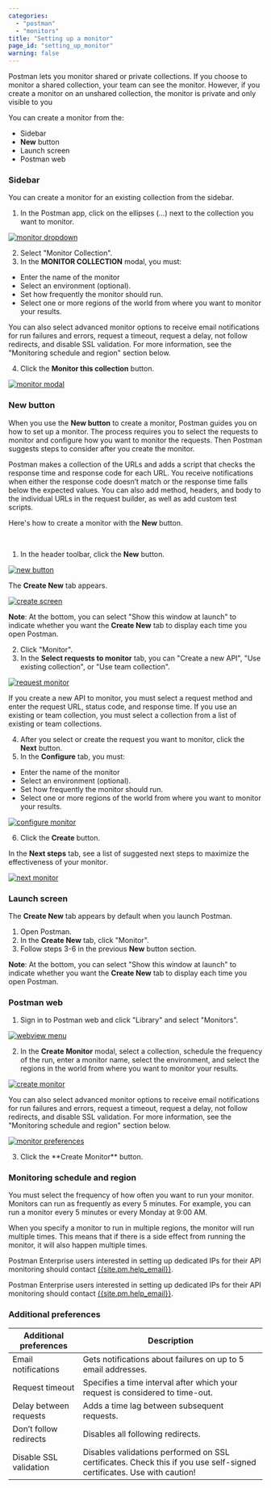 ```yaml
---
categories:
  - "postman"
  - "monitors"
title: "Setting up a monitor"
page_id: "setting_up_monitor"
warning: false
---
```


Postman lets you monitor shared or private collections. If you choose to monitor a shared collection, your team can see the monitor. However, if you create a monitor on an unshared collection, the monitor is private and only visible to you


You can create a monitor from the:
* Sidebar
* **New** button
* Launch screen
* Postman web 
 
### Sidebar 

You can create a monitor for an existing collection from the sidebar.

1. In the Postman app, click on the ellipses (…) next to the collection you want to monitor. 

[![monitor dropdown](https://s3.amazonaws.com/postman-static-getpostman-com/postman-docs/monitor_sidebar2.png)](https://s3.amazonaws.com/postman-static-getpostman-com/postman-docs/monitor_sidebar2.png)

<ol start="2">
  <li>Select "Monitor Collection".</li>
  <li>In the <b>MONITOR COLLECTION</b> modal, you must: </li>
  </ol>
  
  * Enter the name of the monitor
  * Select an environment (optional).
  * Set how frequently the monitor should run.
  * Select one or more regions of the world from where you want to monitor your results.
  
You can also select advanced monitor options to receive email notifications for run failures and errors, request a timeout, request a delay, not follow redirects, and disable SSL validation. For more information, see the "Monitoring schedule and region" section below.
  
  
<ol start="4">
  <li>Click the <b>Monitor this collection</b> button.</li>
 </ol>

[![monitor modal](https://s3.amazonaws.com/postman-static-getpostman-com/postman-docs/monitorCollectionScreen3.png)](https://s3.amazonaws.com/postman-static-getpostman-com/postman-docs/monitorCollectionScreen3.png)

### New button

When you use the **New button** to create a monitor, Postman guides you on how to set up a monitor. The process requires you to select the requests to monitor and configure how you want to monitor the requests. Then Postman suggests steps to consider after you create the monitor.

Postman makes a collection of the URLs and adds a script that checks the response time and response code for each URL.
You receive notifications when either the response code doesn’t match or the response time falls below the expected values. You can also add method, headers, and body to the individual URLs in the request builder, as well as add custom test scripts.

Here's how to create a monitor with the **New** button.

<br>

1. In the header toolbar, click the **New** button.

[![new button](https://s3.amazonaws.com/postman-static-getpostman-com/postman-docs/HeaderToolBar.png)](https://s3.amazonaws.com/postman-static-getpostman-com/postman-docs/HeaderToolBar.png)

The **Create New** tab appears.

[![create screen](https://s3.amazonaws.com/postman-static-getpostman-com/postman-docs/collection-create-new-screen2.png)](https://s3.amazonaws.com/postman-static-getpostman-com/postman-docs/collection-create-new-screen2.png)

**Note**: At the bottom, you can select "Show this window at launch" to indicate whether you want the **Create New** tab to display each time you open Postman.

<ol start="2">
  <li>Click "Monitor".</li>
  <li>
In the <b>Select requests to monitor</b> tab, you can "Create a new API", "Use existing collection", or "Use team collection".</li>
</ol>

[![request monitor](https://s3.amazonaws.com/postman-static-getpostman-com/postman-docs/monitor-select-requests.png)](https://s3.amazonaws.com/postman-static-getpostman-com/postman-docs/monitor-select-requests.png)

If you create a new API to monitor, you must select a request method and enter the request URL, status code, and response time. If you use an existing or team collection, you must select a collection from a list of existing or team collections.
 
<ol start="4">
  <li>After you select or create the request you want to monitor, click the <b>Next</b> button. </li>
  <li>In the <b>Configure</b> tab, you must:</li>
</ol>

  * Enter the name of the monitor
  * Select an environment (optional).
  * Set how frequently the monitor should run.
  * Select one or more regions of the world from where you want to monitor your results.
    
  [![configure monitor](https://s3.amazonaws.com/postman-static-getpostman-com/postman-docs/monitor-configure.png)](https://s3.amazonaws.com/postman-static-getpostman-com/postman-docs/monitor-configure.png)  
 
 <ol start="6">
  <li>Click the <b>Create</b>  button. </li>
</ol>

In the **Next steps** tab, see a list of suggested next steps to maximize the effectiveness of your monitor.
    
  [![next monitor](https://s3.amazonaws.com/postman-static-getpostman-com/postman-docs/monitor-next-steps.png)](https://s3.amazonaws.com/postman-static-getpostman-com/postman-docs/monitor-next-steps.png)    
    
     
### Launch screen

The **Create New** tab appears by default when you launch Postman. 
1. Open Postman.
2. In the **Create New** tab, click "Monitor".
3. Follow steps 3-6 in the previous **New** button section.

**Note**: At the bottom, you can select "Show this window at launch" to indicate whether you want the **Create New** tab to display each time you open Postman.


### Postman web

1. Sign in to Postman web and click "Library" and select "Monitors".

[![webview menu](https://s3.amazonaws.com/postman-static-getpostman-com/postman-docs/Monitors_webView.png)](https://s3.amazonaws.com/postman-static-getpostman-com/postman-docs/Monitors_webView.png)

<ol start="2">
  <li>In the <b>Create Monitor</b> modal, select a collection, schedule the frequency of the run, enter a monitor name, select the environment, and select the regions in the world from where you want to monitor your results.</li>
</ol>

[![create monitor](https://s3.amazonaws.com/postman-static-getpostman-com/postman-docs/createMonitor_web.png)](https://s3.amazonaws.com/postman-static-getpostman-com/postman-docs/createMonitor_web.png)

You can also select advanced monitor options to receive email notifications for run failures and errors, request a timeout, request a delay, not follow redirects, and disable SSL validation. For more information, see the "Monitoring schedule and region" section below.

[![monitor preferences](https://s3.amazonaws.com/postman-static-getpostman-com/postman-docs/monitor_prefs.png)](https://s3.amazonaws.com/postman-static-getpostman-com/postman-docs/monitor_prefs.png)

<ol start="3">
  <li>Click the **Create Monitor** button.</li>
</ol>

### Monitoring schedule and region

You must select the frequency of how often you want to run your monitor. Monitors can run as frequently as every 5 minutes. For example, you can run a monitor every 5 minutes or every Monday at 9:00 AM. 

When you specify a monitor to run in multiple regions, the monitor will run multiple times. This means that if there is a side effect from running the monitor, it will also happen multiple times.

Postman Enterprise users interested in setting up dedicated IPs for their API monitoring should contact [{{site.pm.help_email}}](mailto:{{site.pm.help_email}}).

Postman Enterprise users interested in setting up dedicated IPs for their API monitoring should contact [{{site.pm.help_email}}](mailto:{{site.pm.help_email}}).

### Additional preferences

| **Additional preferences** | **Description** |
| --- | --- |
| Email notifications | Gets notifications about failures on up to 5 email addresses. |
| Request timeout | Specifies a time interval after which your request is considered to time-out. |
| Delay between requests | Adds a time lag between subsequent requests. |
| Don’t follow redirects | Disables all following redirects. |
| Disable SSL validation | Disables validations performed on SSL certificates. Check this if you use self-signed certificates. Use with caution! |
